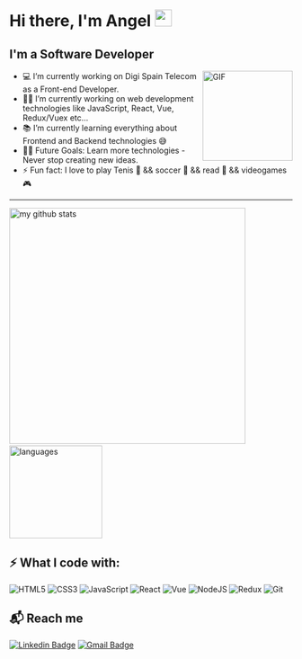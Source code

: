 # Hi there, I'm Angel <img width="30px" src="https://media.tenor.com/images/3b388fe03da271d2674faf85eb7c3fcd/tenor.gif" />


## I'm a Software Developer

<img align="right" alt="GIF" height="160px" src="https://media.giphy.com/media/du3J3cXyzhj75IOgvA/giphy.gif" />

- 💻 I’m currently working on Digi Spain Telecom as a Front-end Developer. 
- 👨‍💻 I’m currently working on web development technologies like JavaScript, React, Vue, Redux/Vuex etc...
- 📚 I’m currently learning everything about Frontend and Backend technologies 😅
- 💪🏼 Future Goals: Learn more technologies - Never stop creating new ideas.
- ⚡ Fun fact: I love to play Tenis 🎾 && soccer 🥅  && read 📖  && videogames 🎮

---

<!-- My GitHub stats with buefy theme ❤️ -->
<p align="left">
<img src="https://github-readme-stats.vercel.app/api?username=angelcerrajero&show_icons=true&theme=buefy" alt="my github stats" width="420"/>&nbsp;<img src="https://github-readme-stats.vercel.app/api/top-langs/?username=angelcerrajero&layout=compact&theme=buefy" alt="languages" height="165">
</p>

## ⚡ What I code with:
![HTML5](https://img.shields.io/badge/HTML5-E34F26?style=for-the-badge&logo=html5&logoColor=white)
![CSS3](https://img.shields.io/badge/CSS3-1572B6?style=for-the-badge&logo=css3&logoColor=white)
![JavaScript](https://img.shields.io/badge/JavaScript-F7DF1E?style=for-the-badge&logo=javascript&logoColor=black)
![React](https://img.shields.io/badge/React-20232A?style=for-the-badge&logo=react&logoColor=61DAFB)
![Vue](https://img.shields.io/badge/Vue.js-35495E?style=for-the-badge&logo=vue.js&logoColor=4FC08D)
![NodeJS](https://img.shields.io/badge/Node.js-43853D?style=for-the-badge&logo=node.js&logoColor=white)
![Redux](https://img.shields.io/badge/Redux-593D88?style=for-the-badge&logo=redux&logoColor=white)
![Git](https://img.shields.io/badge/git%20-%23F05033.svg?&style=for-the-badge&logo=git&logoColor=white)


## 📬 Reach me 
 [![Linkedin Badge](https://img.shields.io/badge/-LinkedIn-blue?style=flat-square&logo=Linkedin&logoColor=white&link=https://www.linkedin.com/in/luiz-carlos-abbott-galvão-neto-21a93b148/)](https://www.linkedin.com/in/angelcerrajeroharo//)
[![Gmail Badge](https://img.shields.io/badge/-Gmail-c14438?style=flat-square&logo=Gmail&logoColor=white&link=mailto:angel.cerrajeroharo@gmail.com)](mailto:angel.cerrajeroharo@gmail.com)


